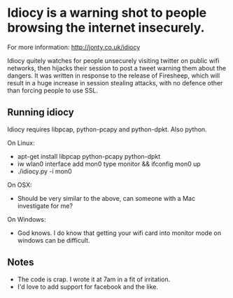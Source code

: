 Idiocy is a warning shot to people browsing the internet insecurely.
====================================================================

For more information: <http://jonty.co.uk/idiocy>

Idiocy quitely watches for people unsecurely visiting twitter on public wifi
networks, then hijacks their session to post a tweet warning them about the
dangers. It was written in response to the release of Firesheep, which will
result in a huge increase in session stealing attacks, with no defence other
than forcing people to use SSL.

Running idiocy
--------------
Idiocy requires libpcap, python-pcapy and python-dpkt. Also python.

On Linux:
* apt-get install libpcap python-pcapy python-dpkt
* iw wlan0 interface add mon0 type monitor && ifconfig mon0 up
* ./idiocy.py -i mon0

On OSX:
* Should be very similar to the above, can someone with a Mac investigate for me?

On Windows:
* God knows. I do know that getting your wifi card into monitor mode on windows can be difficult.

Notes
-----
* The code is crap. I wrote it at 7am in a fit of irritation.
* I'd love to add support for facebook and the like.
